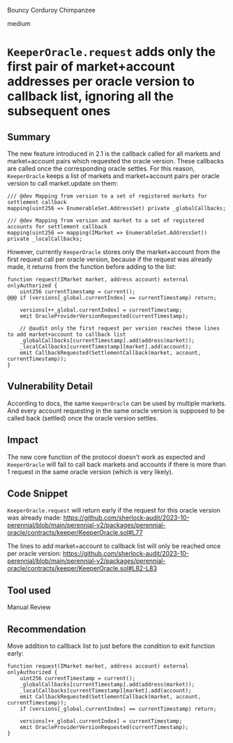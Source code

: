 Bouncy Corduroy Chimpanzee

medium

# `KeeperOracle.request` adds only the first pair of market+account addresses per oracle version to callback list, ignoring all the subsequent ones

## Summary

The new feature introduced in 2.1 is the callback called for all markets and market+account pairs which requested the oracle version. These callbacks are called once the corresponding oracle settles. For this reason, `KeeperOracle` keeps a list of markets and market+account pairs per oracle version to call market.update on them:
```solidity
/// @dev Mapping from version to a set of registered markets for settlement callback
mapping(uint256 => EnumerableSet.AddressSet) private _globalCallbacks;

/// @dev Mapping from version and market to a set of registered accounts for settlement callback
mapping(uint256 => mapping(IMarket => EnumerableSet.AddressSet)) private _localCallbacks;
```

However, currently `KeeperOracle` stores only the market+account from the first request call per oracle version, because if the request was already made, it returns from the function before adding to the list:
```solidity
function request(IMarket market, address account) external onlyAuthorized {
    uint256 currentTimestamp = current();
@@@ if (versions[_global.currentIndex] == currentTimestamp) return;

    versions[++_global.currentIndex] = currentTimestamp;
    emit OracleProviderVersionRequested(currentTimestamp);

    // @audit only the first request per version reaches these lines to add market+account to callback list
    _globalCallbacks[currentTimestamp].add(address(market));
    _localCallbacks[currentTimestamp][market].add(account);
    emit CallbackRequested(SettlementCallback(market, account, currentTimestamp));
}
```

## Vulnerability Detail

According to docs, the same `KeeperOracle` can be used by multiple markets. And every account requesting in the same oracle version is supposed to be called back (settled) once the oracle version settles.

## Impact

The new core function of the protocol doesn't work as expected and `KeeperOracle` will fail to call back markets and accounts if there is more than 1 request in the same oracle version (which is very likely).

## Code Snippet

`KeeperOracle.request` will return early if the request for this oracle version was already made:
https://github.com/sherlock-audit/2023-10-perennial/blob/main/perennial-v2/packages/perennial-oracle/contracts/keeper/KeeperOracle.sol#L77

The lines to add market+account to callback list will only be reached once per oracle version:
https://github.com/sherlock-audit/2023-10-perennial/blob/main/perennial-v2/packages/perennial-oracle/contracts/keeper/KeeperOracle.sol#L82-L83

## Tool used

Manual Review

## Recommendation

Move addition to callback list to just before the condition to exit function early:
```solidity
function request(IMarket market, address account) external onlyAuthorized {
    uint256 currentTimestamp = current();
    _globalCallbacks[currentTimestamp].add(address(market));
    _localCallbacks[currentTimestamp][market].add(account);
    emit CallbackRequested(SettlementCallback(market, account, currentTimestamp));
    if (versions[_global.currentIndex] == currentTimestamp) return;

    versions[++_global.currentIndex] = currentTimestamp;
    emit OracleProviderVersionRequested(currentTimestamp);
}
```